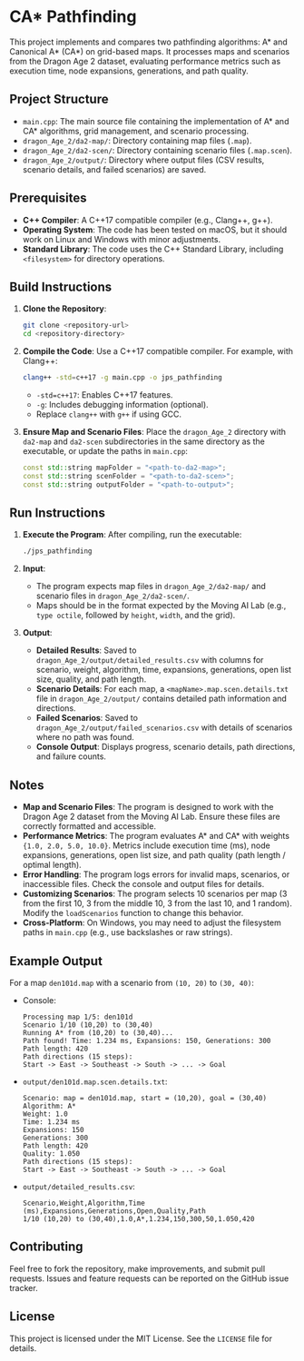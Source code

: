 # CA* Pathfinding

This project implements and compares two pathfinding algorithms: A* and Canonical A* (CA*) on grid-based maps. It processes maps and scenarios from the Dragon Age 2 dataset, evaluating performance metrics such as execution time, node expansions, generations, and path quality.

## Project Structure

- `main.cpp`: The main source file containing the implementation of A* and CA* algorithms, grid management, and scenario processing.
- `dragon_Age_2/da2-map/`: Directory containing map files (`.map`).
- `dragon_Age_2/da2-scen/`: Directory containing scenario files (`.map.scen`).
- `dragon_Age_2/output/`: Directory where output files (CSV results, scenario details, and failed scenarios) are saved.

## Prerequisites

- **C++ Compiler**: A C++17 compatible compiler (e.g., Clang++, g++).
- **Operating System**: The code has been tested on macOS, but it should work on Linux and Windows with minor adjustments.
- **Standard Library**: The code uses the C++ Standard Library, including `<filesystem>` for directory operations.

## Build Instructions

1. **Clone the Repository**:
   ```bash
   git clone <repository-url>
   cd <repository-directory>
   ```

2. **Compile the Code**:
   Use a C++17 compatible compiler. For example, with Clang++:
   ```bash
   clang++ -std=c++17 -g main.cpp -o jps_pathfinding
   ```
   - `-std=c++17`: Enables C++17 features.
   - `-g`: Includes debugging information (optional).
   - Replace `clang++` with `g++` if using GCC.

3. **Ensure Map and Scenario Files**:
   Place the `dragon_Age_2` directory with `da2-map` and `da2-scen` subdirectories in the same directory as the executable, or update the paths in `main.cpp`:
   ```cpp
   const std::string mapFolder = "<path-to-da2-map>";
   const std::string scenFolder = "<path-to-da2-scen>";
   const std::string outputFolder = "<path-to-output>";
   ```

## Run Instructions

1. **Execute the Program**:
   After compiling, run the executable:
   ```bash
   ./jps_pathfinding
   ```

2. **Input**:
   - The program expects map files in `dragon_Age_2/da2-map/` and scenario files in `dragon_Age_2/da2-scen/`.
   - Maps should be in the format expected by the Moving AI Lab (e.g., `type octile`, followed by `height`, `width`, and the grid).

3. **Output**:
   - **Detailed Results**: Saved to `dragon_Age_2/output/detailed_results.csv` with columns for scenario, weight, algorithm, time, expansions, generations, open list size, quality, and path length.
   - **Scenario Details**: For each map, a `<mapName>.map.scen.details.txt` file in `dragon_Age_2/output/` contains detailed path information and directions.
   - **Failed Scenarios**: Saved to `dragon_Age_2/output/failed_scenarios.csv` with details of scenarios where no path was found.
   - **Console Output**: Displays progress, scenario details, path directions, and failure counts.

## Notes

- **Map and Scenario Files**: The program is designed to work with the Dragon Age 2 dataset from the Moving AI Lab. Ensure these files are correctly formatted and accessible.
- **Performance Metrics**: The program evaluates A* and CA* with weights `{1.0, 2.0, 5.0, 10.0}`. Metrics include execution time (ms), node expansions, generations, open list size, and path quality (path length / optimal length).
- **Error Handling**: The program logs errors for invalid maps, scenarios, or inaccessible files. Check the console and output files for details.
- **Customizing Scenarios**: The program selects 10 scenarios per map (3 from the first 10, 3 from the middle 10, 3 from the last 10, and 1 random). Modify the `loadScenarios` function to change this behavior.
- **Cross-Platform**: On Windows, you may need to adjust the filesystem paths in `main.cpp` (e.g., use backslashes or raw strings).

## Example Output

For a map `den101d.map` with a scenario from `(10, 20)` to `(30, 40)`:
- Console:
  ```
  Processing map 1/5: den101d
  Scenario 1/10 (10,20) to (30,40)
  Running A* from (10,20) to (30,40)...
  Path found! Time: 1.234 ms, Expansions: 150, Generations: 300
  Path length: 420
  Path directions (15 steps):
  Start -> East -> Southeast -> South -> ... -> Goal
  ```
- `output/den101d.map.scen.details.txt`:
  ```
  Scenario: map = den101d.map, start = (10,20), goal = (30,40)
  Algorithm: A*
  Weight: 1.0
  Time: 1.234 ms
  Expansions: 150
  Generations: 300
  Path length: 420
  Quality: 1.050
  Path directions (15 steps):
  Start -> East -> Southeast -> South -> ... -> Goal
  ```
- `output/detailed_results.csv`:
  ```
  Scenario,Weight,Algorithm,Time (ms),Expansions,Generations,Open,Quality,Path
  1/10 (10,20) to (30,40),1.0,A*,1.234,150,300,50,1.050,420
  ```

## Contributing

Feel free to fork the repository, make improvements, and submit pull requests. Issues and feature requests can be reported on the GitHub issue tracker.

## License

This project is licensed under the MIT License. See the `LICENSE` file for details.